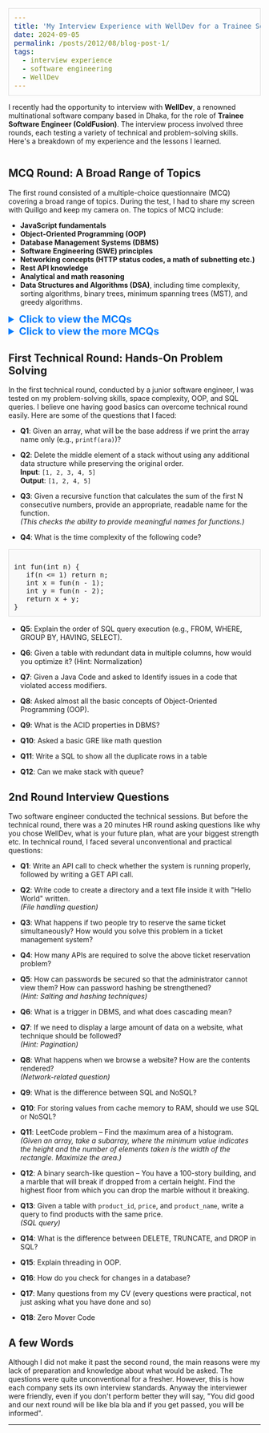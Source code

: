 ```yaml
---
title: 'My Interview Experience with WellDev for a Trainee Software Engineer Position'
date: 2024-09-05
permalink: /posts/2012/08/blog-post-1/
tags:
  - interview experience
  - software engineering
  - WellDev
---
```


I recently had the opportunity to interview with **WellDev**, a renowned multinational software company based in Dhaka, for the role of **Trainee Software Engineer (ColdFusion)**. The interview process involved three rounds, each testing a variety of technical and problem-solving skills. Here's a breakdown of my experience and the lessons I learned.

<img title="" src="https://salman1804102.github.io/Gallery/welldev.png" alt="">

## MCQ Round: A Broad Range of Topics

The first round consisted of a multiple-choice questionnaire (MCQ) covering a broad range of topics. During the test, I had to share my screen with Quillgo and keep my camera on. The topics of MCQ include:

- **JavaScript fundamentals**
- **Object-Oriented Programming (OOP)**
- **Database Management Systems (DBMS)**
- **Software Engineering (SWE) principles**
- **Networking concepts (HTTP status codes, a math of subnetting etc.)**
- **Rest API knowledge**
- **Analytical and math reasoning**
- **Data Structures and Algorithms (DSA)**, including time complexity, sorting algorithms, binary trees, minimum spanning trees (MST), and greedy algorithms.

<!-- Full Width PDF Viewer and Download Button -->
<details>
  <summary style="font-size: 20px; font-weight: bold; color: #007BFF;">Click to view the MCQs</summary>
  
  <!-- Embed the PDF for full-width view -->
  <iframe src="https://salman1804102.github.io/files/welldev_mcq.pdf" style="width:100%; height:500px;" frameborder="0"></iframe>

  <!-- Download Button -->
  <a href="https://salman1804102.github.io/files/welldev_mcq.pdf" download>
    <button style="margin-top:10px;">Download PDF</button>
  </a>
</details>

<!-- Full Width PDF Viewer and Download Button -->
<details>
  <summary style="font-size: 20px; font-weight: bold; color: #007BFF;">Click to view the more MCQs</summary>
  
  <!-- Embed the PDF for full-width view -->
  <iframe src="https://salman1804102.github.io/files/welldev_js.pdf" style="width:100%; height:500px;" frameborder="0"></iframe>

  <!-- Download Button -->
  <a href="https://salman1804102.github.io/files/welldev_js.pdf" download>
    <button style="margin-top:10px;">Download PDF</button>
  </a>
</details>

## First Technical Round: Hands-On Problem Solving

In the first technical round, conducted by a junior software engineer, I was tested on my problem-solving skills, space complexity, OOP, and SQL queries. I believe one having good basics can overcome technical round easily. Here are some of the questions that I faced:

- **Q1**: Given an array, what will be the base address if we print the array name only (e.g., `printf(ara)`)?
  
- **Q2**: Delete the middle element of a stack without using any additional data structure while preserving the original order.  
  **Input**: `[1, 2, 3, 4, 5]`  
  **Output**: `[1, 2, 4, 5]`
  
- **Q3**: Given a recursive function that calculates the sum of the first N consecutive numbers, provide an appropriate, readable name for the function.  
  *(This checks the ability to provide meaningful names for functions.)*

- **Q4**: What is the time complexity of the following code?

<style>
  pre {
    font-size: 16px; /* Increase font size */
    white-space: pre-wrap; /* Ensure long lines wrap */
    border: 1px solid #ddd; /* Optional: add a border */
    padding: 10px; /* Optional: add padding */
    background-color: #f9f9f9; /* Optional: light background */
  }
</style>

<pre><code>
int fun(int n) {
   if(n <= 1) return n;
   int x = fun(n - 1);
   int y = fun(n - 2);
   return x + y;
}
</code></pre>


- **Q5**: Explain the order of SQL query execution (e.g., FROM, WHERE, GROUP BY, HAVING, SELECT).

- **Q6**: Given a table with redundant data in multiple columns, how would you optimize it?
(Hint: Normalization)

- **Q7**: Given a Java Code and asked to Identify issues in a code that violated access modifiers.

- **Q8**: Asked almost all the basic concepts of Object-Oriented Programming (OOP).

- **Q9**: What is the ACID properties in DBMS?

- **Q10**: Asked a basic GRE like math question
  
- **Q11**: Write a SQL to show all the duplicate rows in a table
  
- **Q12**: Can we make stack with queue?

## 2nd Round Interview Questions

Two software engineer conducted the technical sessions. But before the technical round, there was a 20 minutes HR round asking questions like why you chose WellDev, what is your future plan, what are your biggest strength etc. In technical round, I faced several unconventional and practical questions:

- **Q1**: Write an API call to check whether the system is running properly, followed by writing a GET API call.

- **Q2**: Write code to create a directory and a text file inside it with "Hello World" written.  
  *(File handling question)*

- **Q3**: What happens if two people try to reserve the same ticket simultaneously? How would you solve this problem in a ticket management system?

- **Q4**: How many APIs are required to solve the above ticket reservation problem?

- **Q5**: How can passwords be secured so that the administrator cannot view them? How can password hashing be strengthened?  
  *(Hint: Salting and hashing techniques)*

- **Q6**: What is a trigger in DBMS, and what does cascading mean?

- **Q7**: If we need to display a large amount of data on a website, what technique should be followed?  
  *(Hint: Pagination)*

- **Q8**: What happens when we browse a website? How are the contents rendered?  
  *(Network-related question)*

- **Q9**: What is the difference between SQL and NoSQL?

- **Q10**: For storing values from cache memory to RAM, should we use SQL or NoSQL?

- **Q11**: LeetCode problem – Find the maximum area of a histogram.  
  *(Given an array, take a subarray, where the minimum value indicates the height and the number of elements taken is the width of the rectangle. Maximize the area.)*

- **Q12**: A binary search-like question – You have a 100-story building, and a marble that will break if dropped from a certain height. Find the highest floor from which you can drop the marble without it breaking.

- **Q13**: Given a table with `product_id`, `price`, and `product_name`, write a query to find products with the same price.  
  *(SQL query)*

- **Q14**: What is the difference between DELETE, TRUNCATE, and DROP in SQL?

- **Q15**: Explain threading in OOP.

- **Q16**: How do you check for changes in a database?

- **Q17**: Many questions from my CV (every questions were practical, not just asking what you have done and so)
  
- **Q18**: Zero Mover Code

## A few Words

Although I did not make it past the second round, the main reasons were my lack of preparation and knowledge about what would be asked. The questions were quite unconventional for a fresher. However, this is how each company sets its own interview standards. Anyway the interviewer were friendly, even if you don't perform better they will say, "You did good and our next round will be like bla bla and if you get passed, you will be informed".

---
